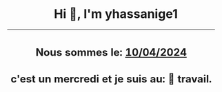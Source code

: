 <h1 align='center'>Hi 👋, I'm yhassanige1</h1>
<div align='center'>

|<h2 align='center'>Nous sommes le: <u>10/04/2024</u></h2><h2 align='center'>c'est un mercredi et je suis au: 🏢 travail.</h2>|
|---
</div>